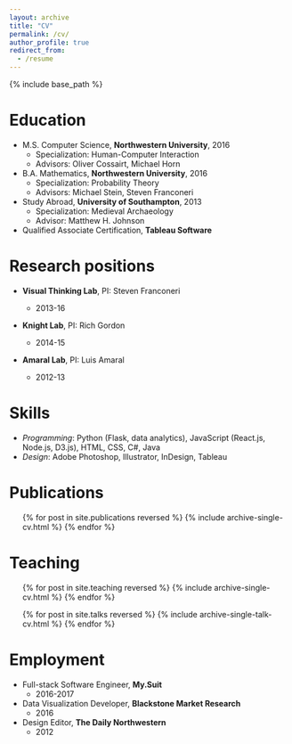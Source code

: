 ```yaml
---
layout: archive
title: "CV"
permalink: /cv/
author_profile: true
redirect_from:
  - /resume
---
```


{% include base_path %}

Education
======
* M.S. Computer Science, **Northwestern University**, 2016
  * Specialization: Human-Computer Interaction
  * Advisors: Oliver Cossairt, Michael Horn
* B.A. Mathematics, **Northwestern University**, 2016
  * Specialization: Probability Theory
  * Advisors: Michael Stein, Steven Franconeri
* Study Abroad, **University of Southampton**, 2013
  * Specialization: Medieval Archaeology
  * Advisor: Matthew H. Johnson
* Qualified Associate Certification, **Tableau Software**

Research positions
======
* **Visual Thinking Lab**, PI: Steven Franconeri
  * 2013-16

* **Knight Lab**, PI: Rich Gordon
  * 2014-15

* **Amaral Lab**, PI: Luis Amaral
  * 2012-13
  
Skills
======
* _Programming_: Python (Flask, data analytics), JavaScript (React.js, Node.js, D3.js), HTML, CSS, C#, Java
* _Design_: Adobe Photoshop, Illustrator, InDesign, Tableau

Publications
======
  <ul>{% for post in site.publications reversed %}
    {% include archive-single-cv.html %}
  {% endfor %}</ul>
  
Teaching
======
  <ul>{% for post in site.teaching reversed %}
    {% include archive-single-cv.html %}
  {% endfor %}
  </ul>
  <ul>{% for post in site.talks reversed %}
    {% include archive-single-talk-cv.html %}
  {% endfor %}</ul>
  
Employment
======
* Full-stack Software Engineer, **My.Suit**
  * 2016-2017
* Data Visualization Developer, **Blackstone Market Research**
  * 2016
* Design Editor, **The Daily Northwestern**
  * 2012

